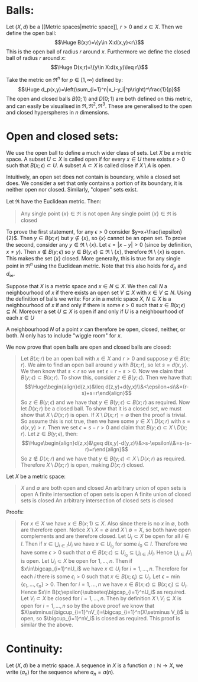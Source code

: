 
# Balls:

Let $(X,d)$ be a [[Metric spaces|metric space]], $r>0$ and $x\in X$. Then we define the open ball:$$\Huge B(x;r)=\{y\in X:d(x,y)<r\}$$This is the open ball of radius $r$ around $x$. Furthermore we define the closed ball of radius $r$ around $x$:$$\Huge D(x;r)=\{y\in X:d(x,y)\leq r\}$$

Take the metric on $\Re^n$ for $p\in[1,\infty)$ defined by:$$\Huge d_p(x,y)=\left(\sum_{i=1}^n|x_i-y_i|^p\right)^\frac{1}{p}$$The open and closed balls $B(0;1)$ and $D(0;1)$ are both defined on this metric, and can easily be visualised in $\Re,\Re^2,\Re^3$. These are generalised to the open and closed hyperspheres in $n$ dimensions.

# Open and closed sets:

We use the open ball to define a much wider class of sets. Let $X$ be a metric space. A subset $U\subset X$ is called open if for every $x\in U$ there exists $\epsilon>0$ such that $B(x;\epsilon)\subset U$. A subset $A\subset X$ is called close if $X\setminus A$ is open.

Intuitively, an open set does not contain is boundary, while a closed set does. We consider a set that only contains a portion of its boundary, it is neither open nor closed. Similarly, "clopen" sets exist.

Let $\Re$ have the Euclidean metric. Then:
> Any single point $\{x\}\in\Re$ is not open
> Any single point $\{x\}\in\Re$ is closed

To prove the first statement, for any $\epsilon>0$ consider $y=x+\frac{\epsilon}{2}$. Then $y\in B(x;\epsilon)$ but $y\notin\{x\}$, so $\{x\}$ cannot be an open set. To prove the second, consider any $y\in\Re\setminus\{x\}$. Let $\epsilon=|x-y|>0$ (since by definition, $x\neq y$). Then $x\notin B(y;\epsilon)$ so $y\in B(y;\epsilon)\subseteq\Re\setminus\{x\}$, therefore $\Re\setminus\{x\}$ is open. This makes the set $\{x\}$ closed. More generally, this is true for any single point in $\Re^n$ using the Euclidean metric. Note that this also holds for $d_p$ and $d_\infty$.

Suppose that $X$ is a metric space and $x\in N\subseteq X$. We then call $N$ a neighbourhood of $x$ if there exists an open set $V\subseteq X$ with $x\in V\subseteq N$. Using the definition of balls we write: For $x$ in a metric space $X$, $N\subseteq X$ is a neighbourhood of $x$ if and only if there is some $\epsilon>0$ such that $x\in B(x;\epsilon)\subseteq N$. Moreover a set $U\subseteq X$ is open if and only if $U$ is a neighbourhood of each $x\in U$

A neighbourhood $N$ of a point $x$ can therefore be open, closed, neither, or both. $N$ only has to include "wiggle room" for $x$.

We now prove that open balls are open and closed balls are closed:
> Let $B(x;r)$ be an open ball with $x\in X$ and $r>0$ and suppose $y\in B(x;r)$. We aim to find an open ball around $y$ with $B(x;r)$, so let $s=d(x,y)$. We then know that $s<r$ so we set $\epsilon=r-s>0$. Now we claim that $B(y;\epsilon)\subset B(x;r)$. To show this, consider $z\in B(y;\epsilon)$. Then we have that:$$\Huge\begin{align}d(z,x)&\leq d(z,y)+d(y,x)\\&<\epsilon+s\\&=(r-s)+s=r\end{align}$$So $z\in B(y;\epsilon)$ and we have that $y\in B(y;\epsilon)\subset B(x;r)$ as required.
> Now let $D(x;r)$ be a closed ball. To show that it is a closed set, we must show that $X\setminus D(x;r)$ is open. If $X\setminus D(x;r)=\emptyset$ then the proof is trivial. So assume this is not true, then we have some $y\in X\setminus D(x;r)$ with $s=d(x,y)>r$. Then we set $\epsilon=s-r>0$ and claim that $B(y;\epsilon)\subset X\setminus D(x;r)$. Let $z\in B(y;\epsilon)$, then:$$\Huge\begin{align}d(z,x)&\geq d(x,y)-d(y,z)\\&>s-\epsilon\\&=s-(s-r)=r\end{align}$$So $z\notin D(x;r)$ and we have that $y\in B(y;\epsilon)\subset X\setminus D(x;r)$ as required. Therefore $X\setminus D(x;r)$ is open, making $D(x;r)$ closed.

Let $X$ be a metric space:
> $X$ and $\emptyset$ are both open and closed
> An arbitrary union of open sets is open
> A finite intersection of open sets is open
> A finite union of closed sets is closed
> An arbitrary intersection of closed sets is closed

Proofs:
> For $x\in X$ we have $x\in B(x;1)\subseteq X$. Also since there is no $x$ in $\emptyset$, both are therefore open. Notice $X\setminus X=\emptyset$ and $X\setminus\emptyset=X$, so both have open complements and are therefore closed.
> Let $U_i\subset X$ be open for all $i\in I$. Then if $x\in \bigcup_{i\in I}U_i$ we have $x\in U_{i_0}$ for some $i_0\in I$. Therefore we have some $\epsilon>0$ such that $a\in B(x;\epsilon)\subseteq U_{i_0}\subseteq\bigcup_{i\in I}U_i$. Hence $\bigcup_{i\in I}U_i$ is open.
> Let $U_i\subset X$ be open for $1,\dots,n$. Then if $x\in\bigcap_{i=1}^nU_i$ we have $x\in U_i$ for $i=1,\dots,n$. Therefore for each $i$ there is some $\epsilon_i>0$ such that $x\in B(x;\epsilon_i)\subseteq U_i$. Let $\epsilon=\min\{\epsilon_1,\dots,\epsilon_n\}>0$. Then for $i=1,\dots,n$ we have $x\in B(x;\epsilon)\subseteq B(x;\epsilon_i)\subseteq U_i$. Hence $x\in B(x;\epsilon)\subseteq\bigcap_{i=1}^nU_i$ as required.
> Let $V_i\subset X$ be closed for $i=1,\dots,n$. Then by definition $X\setminus V_i\subseteq X$ is open for $i=1,\dots,n$ so by the above proof we know that $X\setminus(\bigcup_{i=1}^nV_i)=\bigcap_{i=1}^n(X\setminus V_i)$ is open, so $\bigcup_{i=1}^nV_i$ is closed as required.
> This proof is similar the the above.

# Continuity:

Let $(X,d)$ be a metric space. A sequence in $X$ is a function $a:\mathbb{N}\rightarrow X$, we write $(a_n)$ for the sequence where $a_n=a(n)$.